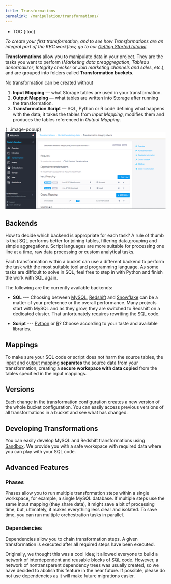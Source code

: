 ```yaml
---
title: Transformations
permalink: /manipulation/transformations/
---
```


* TOC
{:toc}

*To create your first transformation, and to see how Transformations are an integral part of the KBC workflow, go to our [Getting Started tutorial](/tutorial/manipulate/).*

**Transformations** allow you to manipulate data in your project. They are the tasks you want to perform 
(*Marketing data preaggregation*, *Tableau denormalizer*, *Integrity checker* or *Join marketing channels and sales*, etc.), and are grouped into folders called **Transformation buckets**. 

No transformation can be created without

1. **Input Mapping** — what Storage tables are used in your transformation.
2. **Output Mapping** — what tables are written into Storage after running the transformation.
3. **Transformation Script** — SQL, Python or R code defining what happens with the data; 
it takes the tables from *Input Mapping*, modifies them and produces the tables referenced in *Output Mapping*.

{: .image-popup}
![Simple input and output mapping](./mappings.png)

## Backends
How to decide which backend is appropriate for each task? A rule of thumb is that SQL performs better 
for joining tables, filtering data,grouping and simple aggregations. Script languages are more suitable 
for processing one line at a time, raw data processing or custom analytical tasks.

Each transformation within a bucket can use a different backend to perform the task 
with the most suitable tool and programming language. As some tasks are difficult to solve in SQL, 
feel free to step in with Python and finish the work with SQL again. 

The following are the currently available backends:

- **SQL** --- Choosing between [MySQL](./mysql/), [Redshift](./redshift/) and [Snowflake](./snowflake/) 
can be a matter of your preference or the overall performance. Many projects start with MySQL and as they grow, 
they are switched to Redshift on a dedicated cluster. That unfortunately requires rewriting the SQL code.

- **Script** --- [Python](./python/) or [R](./r/)? Choose according to your taste and available libraries.


## Mappings
To make sure your SQL code or script does not harm the source tables, 
the [input and output mapping](/manipulation/transformations/mappings/) **separates** the source data 
from your transformation, creating a **secure workspace with data copied** from the tables 
specified in the input mappings. 

## Versions

Each change in the transformation configuration creates a new version of the whole bucket configuration. 
You can easily access previous versions of all transformations in a bucket and see what has changed.

## Developing Transformations

You can easily develop MySQL and Redshift transformations using [Sandbox](/manipulation/transformations/sandbox). 
We provide you with a safe workspace with required data where you can play with your SQL code.

## Advanced Features

### Phases

Phases allow you to run multiple transformation steps within a single workspace, for example, a single MySQL database. 
If multiple steps use the same input mapping (they share data), it might save a bit of processing time, but, ultimately, it makes everything less clear and isolated. 
To save time, you can run multiple orchestration tasks in parallel.

### Dependencies

Dependencies allow you to chain transformation steps. A given transformation is executed after all required steps have been executed. 

Originally, we thought this was a cool idea; it allowed everyone to build a network of interdependent and reusable blocks of SQL code. However, a network of nontransparent dependency trees was usually created, so we have decided to abolish this feature in the near future. If possible, please do not use dependencies as it will make future migrations easier.